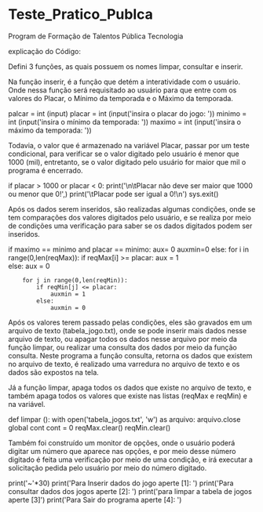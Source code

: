 # Teste_Pratico_Publca
Program de Formação de Talentos Pública Tecnologia

explicação do Código: 


Defini 3 funções, as quais possuem os nomes limpar, consultar e inserir. 

Na função inserir, é a função que detém a interatividade com o usuário. Onde nessa função será requisitado ao usuário para que entre com os valores do Placar, o Mínimo da temporada e o Máximo da temporada.

palcar  = int 
(input)
placar = int (input('insira o placar do jogo: '))
minimo = int (input('insira o mínimo da temporada: '))
maximo = int (input('insira o máximo da temporada: '))


Todavia, o valor que é armazenado na variável Placar, passar por um teste condicional, para verificar se o valor digitado pelo usuário é menor que 1000 (mil), entretanto, se o valor digitado pelo usuário for maior que mil o programa é encerrado. 


if placar > 1000 or placar < 0:
        print('\n\tPlacar não deve ser maior que 1000 ou menor que 0!',)
        print('\tPlacar pode ser igual a 0!\n')
        sys.exit()


Após os dados serem inseridos, são realizadas algumas condições, onde se tem comparações dos valores digitados pelo usuário, e se realiza por meio de condições uma verificação para saber se os dados digitados podem ser inseridos. 

if maximo == minimo and placar == minimo:
        aux= 0 
        auxmin=0
    else:
        for i in range(0,len(reqMax)):
            if  reqMax[i] >= placar:
                aux = 1    
            else:
                aux = 0
            
        for j in range(0,len(reqMin)):
            if reqMin[j] <= placar:
                auxmin = 1
            else:
                auxmin = 0 


Após os valores terem passado pelas condições, eles são gravados em um arquivo de texto (tabela_jogo.txt), onde se pode inserir mais dados nesse arquivo de texto, ou apagar todos os dados nesse arquivo por meio da função limpar, ou realizar uma consulta dos dados por meio da função consulta. 
Neste programa a função consulta, retorna os dados que existem no arquivo de texto, é realizado uma varredura no arquivo de texto e os dados são expostos na tela. 

Já a função limpar, apaga todos os dados que existe no arquivo de texto, e também apaga todos os valores que existe nas listas (reqMax e reqMin) e na variável. 

def limpar ():
    with open('tabela_jogos.txt', 'w') as arquivo: 
        arquivo.close
    global cont 
    cont = 0
    reqMax.clear()
    reqMin.clear()

Também foi construído um monitor de opções, onde o usuário poderá digitar um número que aparece nas opções, e por meio desse número digitado é feita uma verificação por meio de uma condição, e irá executar a solicitação pedida pelo usuário por meio do número digitado. 

print('~'*30)
    print('Para Inserir dados do jogo aperte [1]: ')
    print('Para consultar dados dos jogos aperte [2]: ')
    print('para limpar a tabela de jogos aperte [3]')
    print('Para Sair do programa aperte [4]: ')
    
